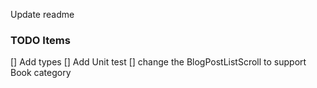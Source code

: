 Update readme

### TODO Items

[] Add types
[] Add Unit test
[] change the BlogPostListScroll to support Book category
